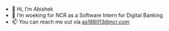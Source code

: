 - 👋 Hi, I’m Abishek
- 👀 I’m woeking for NCR as a Software Intern for Digital Banking
- 📫 You can reach me out via as186013@ncr.com

<!---
AS186013/AS186013 is a ✨ special ✨ repository because its `README.md` (this file) appears on your GitHub profile.
You can click the Preview link to take a look at your changes.
--->
